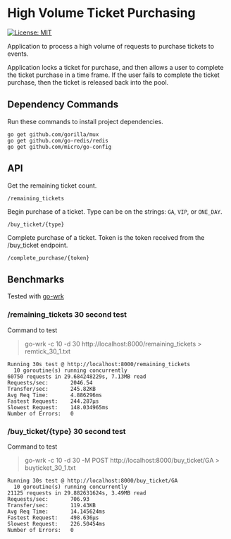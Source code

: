 # High Volume Ticket Purchasing

[![License: MIT](https://img.shields.io/badge/License-MIT-yellow.svg)](https://opensource.org/licenses/MIT)

Application to process a high volume of requests to purchase tickets to events.

Application locks a ticket for purchase, and then allows a user to complete the ticket purchase in a time frame. If the user fails to complete the ticket purchase, then the ticket is released back into the pool.

## Dependency Commands

Run these commands to install project dependencies.

    go get github.com/gorilla/mux
    go get github.com/go-redis/redis
    go get github.com/micro/go-config


## API

Get the remaining ticket count.

    /remaining_tickets

Begin purchase of a ticket. Type can be on the strings: `GA`, `VIP`, or `ONE_DAY`.

    /buy_ticket/{type}

Complete purchase of a ticket. Token is the token received from the /buy_ticket endpoint.

    /complete_purchase/{token}


## Benchmarks

Tested with [go-wrk](https://github.com/tsliwowicz/go-wrk)

### /remaining_tickets 30 second test

Command to test
> go-wrk -c 10 -d 30 http://localhost:8000/remaining_tickets > remtick_30_1.txt


    Running 30s test @ http://localhost:8000/remaining_tickets
      10 goroutine(s) running concurrently
    60750 requests in 29.684248229s, 7.13MB read
    Requests/sec:		2046.54
    Transfer/sec:		245.82KB
    Avg Req Time:		4.886296ms
    Fastest Request:	244.287µs
    Slowest Request:	148.034965ms
    Number of Errors:	0

### /buy_ticket/{type} 30 second test

Command to test
> go-wrk -c 10 -d 30 -M POST http://localhost:8000/buy_ticket/GA > buyticket_30_1.txt

    Running 30s test @ http://localhost:8000/buy_ticket/GA
      10 goroutine(s) running concurrently
    21125 requests in 29.882631624s, 3.49MB read
    Requests/sec:		706.93
    Transfer/sec:		119.43KB
    Avg Req Time:		14.145624ms
    Fastest Request:	498.636µs
    Slowest Request:	226.50454ms
    Number of Errors:	0
